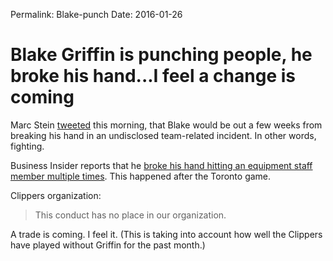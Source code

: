 Permalink: Blake-punch
Date: 2016-01-26

# Blake Griffin is punching people, he broke his hand...I feel a change is coming

Marc Stein [tweeted](https://mobile.twitter.com/ESPNSteinLine/status/691888176181448707) this morning, that Blake would be out a few weeks from breaking his hand in an undisclosed team-related incident. In other words, fighting.

Business Insider reports that he [broke his hand hitting an equipment staff member multiple times](http://www.businessinsider.com/report-blake-griffin-broke-hand-hitting-equipment-staff-2016-1). This happened after the Toronto game.

Clippers organization:

> This conduct has no place in our organization.

A trade is coming. I feel it. (This is taking into account how well the Clippers have played without Griffin for the past month.)